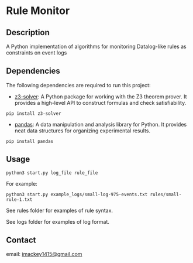 # Rule Monitor

## Description

A Python implementation of algorithms for monitoring Datalog-like rules as constraints on event logs

## Dependencies

The following dependencies are required to run this project:

- [z3-solver](https://pypi.org/project/z3-solver/): A Python package for working with the Z3 theorem prover. It provides a high-level API to construct formulas and check satisfiability.

```shell
pip install z3-solver
```

- [pandas](https://pypi.org/project/pandas/): A data manipulation and analysis library for Python. It provides neat data structures for organizing experimental results.

```shell
pip install pandas
```

## Usage

```shell
python3 start.py log_file rule_file
```

For example:

```shell
python3 start.py example_logs/small-log-975-events.txt rules/small-rule-1.txt
```

See rules folder for examples of rule syntax.

See logs folder for examples of log format.

## Contact

email: imackey1415@gmail.com